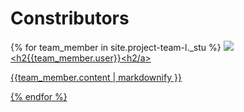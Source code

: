 # Constributors

{% for team_member in site.project-team-l._stu %}
  <img src="{{team_member.image}}">
  <a href="https://github.com/{{team_member.user}}"><h2{{team_member.user}}<h2/a> <br/>
  <p> {{team_member.content | markdownify }} </p>
 {% endfor %}
 
